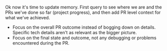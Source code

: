 Ok now it's time to update memory.
First query to see where we are and the PRs we've done so far (project progress),
and then add PR level context for what we've achieved.

- Focus on the overall PR outcome instead of bogging down on details. Specific tech details aren't as relevant as the bigger picture.
- Focus on the final state and outcome, not any debugging or problems encountered during the PR.
